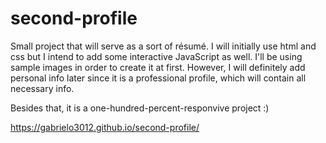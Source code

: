 # second-profile

Small project that will serve as a sort of résumé. I will initially use html and css but I intend to add some interactive JavaScript as well.
I'll be using sample images in order to create it at first. However, I will definitely add personal info later since it is a professional profile, which will contain all necessary info.

Besides that, it is a one-hundred-percent-responvive project :)

https://gabrielo3012.github.io/second-profile/
